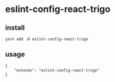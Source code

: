 # eslint-config-react-trigo

## install

`yarn add -D eslint-config-react-trigo`

## usage

```
{
	"extends": "eslint-config-react-trigo"
}
```
